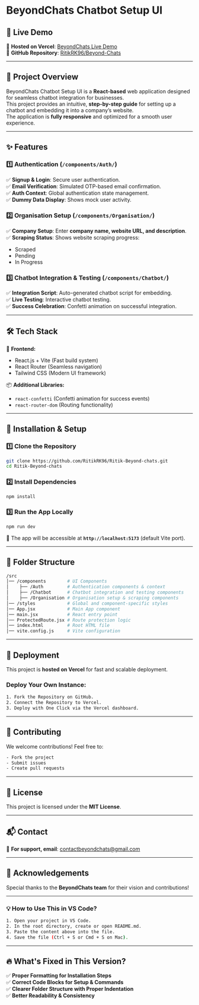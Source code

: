 # BeyondChats Chatbot Setup UI  

## 🚀 Live Demo  
🔗 **Hosted on Vercel**: [BeyondChats Live Demo](https://ritik-beyond-chats.vercel.app/)  
🔗 **GitHub Repository**: [RitikRK96/Beyond-Chats](https://github.com/RitikRK96/Ritik-Beyond-chats.git)  

---

## 📌 Project Overview  
BeyondChats Chatbot Setup UI is a **React-based** web application designed for seamless chatbot integration for businesses.  
This project provides an intuitive, **step-by-step guide** for setting up a chatbot and embedding it into a company’s website.  
The application is **fully responsive** and optimized for a smooth user experience.  

---

## ✨ Features  
### 1️⃣ Authentication (`/components/Auth/`)  
✅ **Signup & Login**: Secure user authentication.  
✅ **Email Verification**: Simulated OTP-based email confirmation.  
✅ **Auth Context**: Global authentication state management.  
✅ **Dummy Data Display**: Shows mock user activity.  

### 2️⃣ Organisation Setup (`/components/Organisation/`)  
✅ **Company Setup**: Enter **company name, website URL, and description**.  
✅ **Scraping Status**: Shows website scraping progress:  
   - Scraped  
   - Pending  
   - In Progress  

### 3️⃣ Chatbot Integration & Testing (`/components/Chatbot/`)  
✅ **Integration Script**: Auto-generated chatbot script for embedding.  
✅ **Live Testing**: Interactive chatbot testing.  
✅ **Success Celebration**: Confetti animation on successful integration.  

---

## 🛠️ Tech Stack  
🚀 **Frontend:**  
- React.js + Vite (Fast build system)  
- React Router (Seamless navigation)  
- Tailwind CSS (Modern UI framework)  

📦 **Additional Libraries:**  
- `react-confetti` (Confetti animation for success events)  
- `react-router-dom` (Routing functionality)  

---

## 🔧 Installation & Setup  
### 1️⃣ Clone the Repository  
```bash
git clone https://github.com/RitikRK96/Ritik-Beyond-chats.git
cd Ritik-Beyond-chats
```

### 2️⃣ Install Dependencies  
```bash
npm install
```

### 3️⃣ Run the App Locally  
```bash
npm run dev
```
🚀 The app will be accessible at **`http://localhost:5173`** (default Vite port).  

---

## 📂 Folder Structure  
```bash
/src
│── /components        # UI Components
│    ├── /Auth         # Authentication components & context
│    ├── /Chatbot      # Chatbot integration and testing components
│    ├── /Organisation # Organisation setup & scraping components
│── /styles            # Global and component-specific styles
│── App.jsx            # Main App component
│── main.jsx           # React entry point
│── ProtectedRoute.jsx # Route protection logic
│── index.html         # Root HTML file
│── vite.config.js     # Vite configuration
```

---

## 🚀 Deployment  
This project is **hosted on Vercel** for fast and scalable deployment.  

### **Deploy Your Own Instance:**  
```bash
1. Fork the Repository on GitHub.  
2. Connect the Repository to Vercel.  
3. Deploy with One Click via the Vercel dashboard.  
```

---

## 🤝 Contributing  
We welcome contributions! Feel free to:  
```bash
- Fork the project  
- Submit issues  
- Create pull requests  
```

---

## 📜 License  
This project is licensed under the **MIT License**.  

---

## 📬 Contact  
📧 **For support, email**: contactbeyondchats@gmail.com  

---

## 🎉 Acknowledgements  
Special thanks to the **BeyondChats team** for their vision and contributions!  

---

### 💡 **How to Use This in VS Code?**  
```bash
1. Open your project in VS Code.  
2. In the root directory, create or open README.md.  
3. Paste the content above into the file.  
4. Save the file (Ctrl + S or Cmd + S on Mac).  
```

---

## 🔥 **What's Fixed in This Version?**
✅ **Proper Formatting for Installation Steps**  
✅ **Correct Code Blocks for Setup & Commands**  
✅ **Clearer Folder Structure with Proper Indentation**  
✅ **Better Readability & Consistency**  
